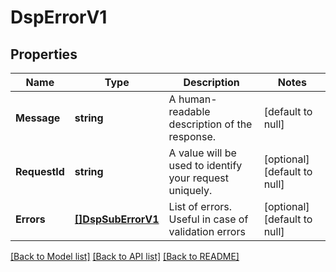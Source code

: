 # DspErrorV1

## Properties
Name | Type | Description | Notes
------------ | ------------- | ------------- | -------------
**Message** | **string** | A human-readable description of the response. | [default to null]
**RequestId** | **string** | A value will be used to identify your request uniquely. | [optional] [default to null]
**Errors** | [**[]DspSubErrorV1**](DspSubErrorV1.md) | List of errors. Useful in case of validation errors | [optional] [default to null]

[[Back to Model list]](../README.md#documentation-for-models) [[Back to API list]](../README.md#documentation-for-api-endpoints) [[Back to README]](../README.md)

